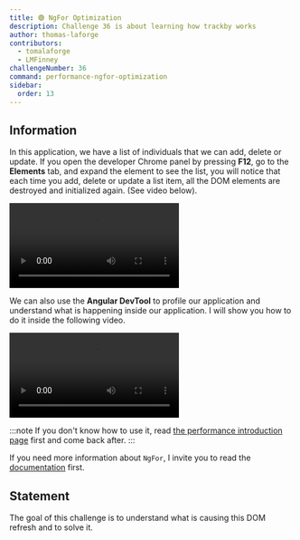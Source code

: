 ```yaml
---
title: 🟢 NgFor Optimization
description: Challenge 36 is about learning how trackby works
author: thomas-laforge
contributors:
  - tomalaforge
  - LMFinney
challengeNumber: 36
command: performance-ngfor-optimization
sidebar:
  order: 13
---
```


## Information

In this application, we have a list of individuals that we can add, delete or update. If you open the developer Chrome panel by pressing **F12**, go to the <b>Elements</b> tab, and expand the element to see the list, you will notice that each time you add, delete or update a list item, all the DOM elements are destroyed and initialized again. (See video below).

<video controls src="https://github.com/tomalaforge/angular-challenges/assets/30832608/71b90307-3ee3-42c0-a532-b67ce4f20bf6">
</video>

We can also use the <b>Angular DevTool</b> to profile our application and understand what is happening inside our application. I will show you how to do it inside the following video.

<video controls src="https://github.com/tomalaforge/angular-challenges/assets/30832608/dd8108c6-1d89-4b05-9aa5-e760bd6f7f11">
</video>

:::note
If you don't know how to use it, read [the performance introduction page](/challenges/performance/) first and come back after.
:::

If you need more information about `NgFor`, I invite you to read the [documentation](https://angular.dev/api/common/NgFor) first.

## Statement

The goal of this challenge is to understand what is causing this DOM refresh and to solve it.
